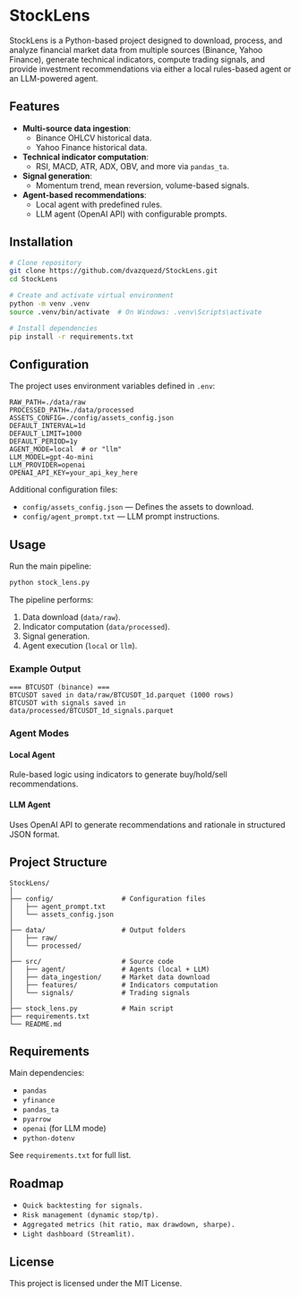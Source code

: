 # StockLens

StockLens is a Python-based project designed to download, process, and analyze financial market data from multiple sources (Binance, Yahoo Finance), generate technical indicators, compute trading signals, and provide investment recommendations via either a local rules-based agent or an LLM-powered agent.

## Features

- **Multi-source data ingestion**:
  - Binance OHLCV historical data.
  - Yahoo Finance historical data.
- **Technical indicator computation**:
  - RSI, MACD, ATR, ADX, OBV, and more via `pandas_ta`.
- **Signal generation**:
  - Momentum trend, mean reversion, volume-based signals.
- **Agent-based recommendations**:
  - Local agent with predefined rules.
  - LLM agent (OpenAI API) with configurable prompts.

## Installation

```bash
# Clone repository
git clone https://github.com/dvazquezd/StockLens.git
cd StockLens

# Create and activate virtual environment
python -m venv .venv
source .venv/bin/activate  # On Windows: .venv\Scripts\activate

# Install dependencies
pip install -r requirements.txt
```

## Configuration

The project uses environment variables defined in `.env`:

```env
RAW_PATH=./data/raw
PROCESSED_PATH=./data/processed
ASSETS_CONFIG=./config/assets_config.json
DEFAULT_INTERVAL=1d
DEFAULT_LIMIT=1000
DEFAULT_PERIOD=1y
AGENT_MODE=local  # or "llm"
LLM_MODEL=gpt-4o-mini
LLM_PROVIDER=openai
OPENAI_API_KEY=your_api_key_here
```

Additional configuration files:
- `config/assets_config.json` — Defines the assets to download.
- `config/agent_prompt.txt` — LLM prompt instructions.

## Usage

Run the main pipeline:

```bash
python stock_lens.py
```

The pipeline performs:
1. Data download (`data/raw`).
2. Indicator computation (`data/processed`).
3. Signal generation.
4. Agent execution (`local` or `llm`).

### Example Output

```text
=== BTCUSDT (binance) ===
BTCUSDT saved in data/raw/BTCUSDT_1d.parquet (1000 rows)
BTCUSDT with signals saved in data/processed/BTCUSDT_1d_signals.parquet
```

### Agent Modes

#### Local Agent
Rule-based logic using indicators to generate buy/hold/sell recommendations.

#### LLM Agent
Uses OpenAI API to generate recommendations and rationale in structured JSON format.

## Project Structure

```
StockLens/
│
├── config/                 # Configuration files
│   ├── agent_prompt.txt
│   └── assets_config.json
│
├── data/                   # Output folders
│   ├── raw/
│   └── processed/
│
├── src/                    # Source code
│   ├── agent/              # Agents (local + LLM)
│   ├── data_ingestion/     # Market data download
│   ├── features/           # Indicators computation
│   └── signals/            # Trading signals
│
├── stock_lens.py           # Main script
├── requirements.txt
└── README.md
```

## Requirements

Main dependencies:
- `pandas`
- `yfinance`
- `pandas_ta`
- `pyarrow`
- `openai` (for LLM mode)
- `python-dotenv`

See `requirements.txt` for full list.

## Roadmap
 
 - `Quick backtesting for signals.`
 - `Risk management (dynamic stop/tp).`
 - `Aggregated metrics (hit ratio, max drawdown, sharpe).`
 - `Light dashboard (Streamlit).`

## License

This project is licensed under the MIT License.
